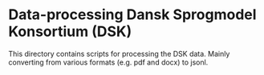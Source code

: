 # Data-processing Dansk Sprogmodel Konsortium (DSK)

This directory contains scripts for processing the DSK data. Mainly converting from various formats (e.g. pdf and docx) to jsonl.